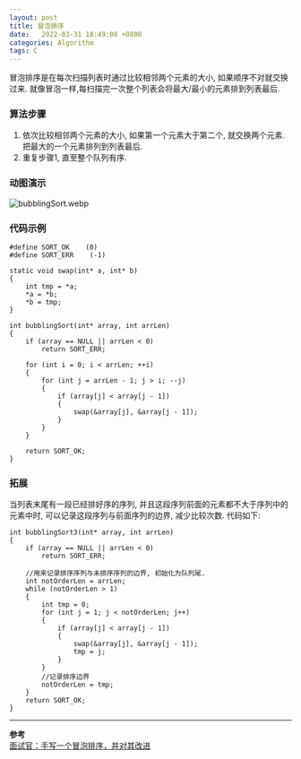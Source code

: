 ```yaml
---
layout: post
title: 冒泡排序 
date:   2022-03-31 18:49:00 +0800
categories: Algorithm
tags: C
---
```




冒泡排序是在每次扫描列表时通过比较相邻两个元素的大小, 如果顺序不对就交换过来. 就像冒泡一样,每扫描完一次整个列表会将最大/最小的元素排到列表最后.  

### 算法步骤

1. 依次比较相邻两个元素的大小, 如果第一个元素大于第二个, 就交换两个元素. 把最大的一个元素排列到列表最后.  
2. 重复步骤1, 直至整个队列有序.  

### 动图演示

![bubblingSort.webp]({{site.baseurl}}/styles/images/algorithm/bubblingSort.webp)  

### 代码示例

```
#define SORT_OK    (0)
#define SORT_ERR    (-1)

static void swap(int* a, int* b)
{
    int tmp = *a;
    *a = *b;
    *b = tmp;
}

int bubblingSort(int* array, int arrLen)
{
    if (array == NULL || arrLen < 0)
        return SORT_ERR;

    for (int i = 0; i < arrLen; ++i)
    {
        for (int j = arrLen - 1; j > i; --j)
        {
            if (array[j] < array[j - 1])
            {
                swap(&array[j], &array[j - 1]);
            }
        }
    }

    return SORT_OK;
}

```

### 拓展

当列表末尾有一段已经排好序的序列, 并且这段序列前面的元素都不大于序列中的元素中时, 可以记录这段序列与前面序列的边界, 减少比较次数. 代码如下:  


```
int bubblingSort3(int* array, int arrLen)
{
    if (array == NULL || arrLen < 0)
        return SORT_ERR;
    
    //用来记录排序序列与未排序序列的边界, 初始化为队列尾.    
    int notOrderLen = arrLen;
    while (notOrderLen > 1)
    {
        int tmp = 0;
        for (int j = 1; j < notOrderLen; j++)
        {
            if (array[j] < array[j - 1])
            {
                swap(&array[j], &array[j - 1]);
                tmp = j;
            }
        }
        //记录排序边界
        notOrderLen = tmp;
    }
    return SORT_OK;
}
```

---
**参考**  
[面试官：手写一个冒泡排序，并对其改进](https://baijiahao.baidu.com/s?id=1643890238963997356&wfr=spider&for=pc)
  
